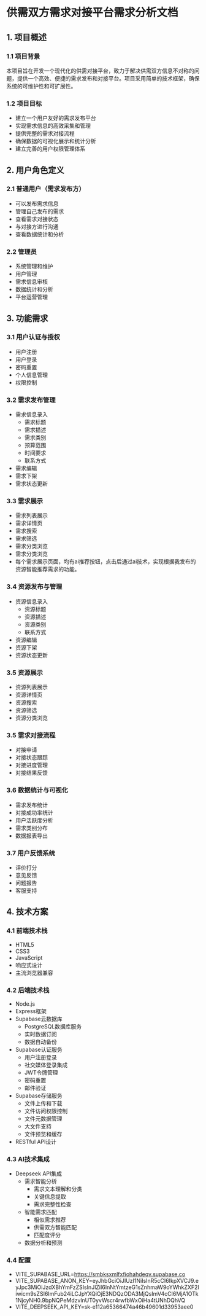 # 供需双方需求对接平台需求分析文档

## 1. 项目概述

### 1.1 项目背景
本项目旨在开发一个现代化的供需对接平台，致力于解决供需双方信息不对称的问题，提供一个高效、便捷的需求发布和对接平台。项目采用简单的技术框架，确保系统的可维护性和可扩展性。

### 1.2 项目目标
- 建立一个用户友好的需求发布平台
- 实现需求信息的高效采集和管理
- 提供完整的需求对接流程
- 确保数据的可视化展示和统计分析
- 建立完善的用户权限管理体系

## 2. 用户角色定义

### 2.1 普通用户（需求发布方）
- 可以发布需求信息
- 管理自己发布的需求
- 查看需求对接状态
- 与对接方进行沟通
- 查看数据统计和分析

### 2.2 管理员
- 系统管理和维护
- 用户管理
- 需求信息审核
- 数据统计和分析
- 平台运营管理

## 3. 功能需求

### 3.1 用户认证与授权
- 用户注册
- 用户登录
- 密码重置
- 个人信息管理
- 权限控制

### 3.2 需求发布管理
- 需求信息录入
  - 需求标题
  - 需求描述
  - 需求类别
  - 预算范围
  - 时间要求
  - 联系方式
- 需求编辑
- 需求下架
- 需求状态更新

### 3.3 需求展示
- 需求列表展示
- 需求详情页
- 需求搜索
- 需求筛选
- 需求分类浏览
- 需求分类浏览
- 每个需求展示页面，均有ai推荐按钮，点击后通过ai技术，实现根据我发布的资源智能推荐需求的功能。

### 3.4 资源发布与管理
- 资源信息录入
  - 资源标题
  - 资源描述
  - 资源类别
  - 联系方式
- 资源编辑
- 资源下架
- 资源状态更新

### 3.5 资源展示
- 资源列表展示
- 资源详情页
- 资源搜索
- 资源筛选
- 资源分类浏览

### 3.5 需求对接流程
- 对接申请
- 对接状态跟踪
- 对接进度管理
- 对接结果反馈

### 3.6 数据统计与可视化
- 需求发布统计
- 对接成功率统计
- 用户活跃度分析
- 需求类别分布
- 数据报表导出

### 3.7 用户反馈系统
- 评价打分
- 意见反馈
- 问题报告
- 客服支持

## 4. 技术方案

### 4.1 前端技术栈
- HTML5
- CSS3
- JavaScript
- 响应式设计
- 主流浏览器兼容

### 4.2 后端技术栈
- Node.js
- Express框架
- Supabase云数据库
  - PostgreSQL数据库服务
  - 实时数据订阅
  - 数据自动备份
- Supabase认证服务
  - 用户注册登录
  - 社交媒体登录集成
  - JWT令牌管理
  - 密码重置
  - 邮件验证
- Supabase存储服务
  - 文件上传和下载
  - 文件访问权限控制
  - 文件元数据管理
  - 大文件支持
  - 文件预览和缓存
- RESTful API设计

### 4.3 AI技术集成
- Deepseek API集成
  - 需求智能分析
    - 需求文本理解和分类
    - 关键信息提取
    - 需求完整性检查
  - 智能需求匹配
    - 相似需求推荐
    - 供需双方智能匹配
    - 匹配度评分
  - 数据分析和预测

### 4.4 配置

- VITE_SUPABASE_URL=https://smbksxmlfxfiohahdeqv.supabase.co
- VITE_SUPABASE_ANON_KEY=eyJhbGciOiJIUzI1NiIsInR5cCI6IkpXVCJ9.eyJpc3MiOiJzdXBhYmFzZSIsInJlZiI6InNtYmtzeG1sZnhmaW9oYWhkZXF2Iiwicm9sZSI6ImFub24iLCJpYXQiOjE3NDQzODA3MjQsImV4cCI6MjA1OTk1NjcyNH0.9bpNQPeMdzvlnUT0yvWscr4rwfbWxOiHa4tUNhDQhVQ
- VITE_DEEPSEEK_API_KEY=sk-e112a65366474a46b49601d33953aee0